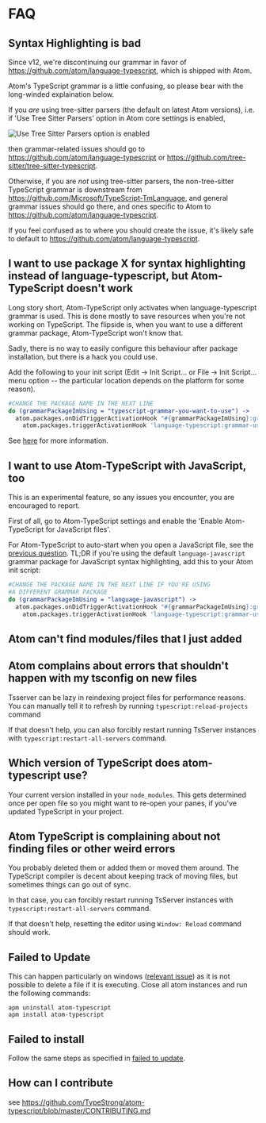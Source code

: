 # FAQ

## Syntax Highlighting is bad

Since v12, we're discontinuing our grammar in favor of
<https://github.com/atom/language-typescript>, which is
shipped with Atom.

Atom's TypeScript grammar is a little confusing, so please bear with the long-winded explaination below.

If you *are* using tree-sitter parsers (the default on latest Atom versions),
i.e. if 'Use Tree Sitter Parsers' option in Atom core settings is enabled,

![Use Tree Sitter Parsers option is enabled](https://user-images.githubusercontent.com/7275622/52045865-744b0700-2556-11e9-96bf-4367e90eeac5.png)

then grammar-related issues should go to <https://github.com/atom/language-typescript>
or <https://github.com/tree-sitter/tree-sitter-typescript>.

Otherwise, if you are *not* using tree-sitter parsers, the non-tree-sitter TypeScript
grammar is downstream from <https://github.com/Microsoft/TypeScript-TmLanguage>, and
general grammar issues should go there, and ones specific to Atom to
<https://github.com/atom/language-typescript>.

If you feel confused as to where you should create the issue, it's likely safe to default
to <https://github.com/atom/language-typescript>.

## I want to use package X for syntax highlighting instead of language-typescript, but Atom-TypeScript doesn't work

Long story short, Atom-TypeScript only activates when language-typescript
grammar is used. This is done mostly to save resources when you're not working
on TypeScript. The flipside is, when you want to use a different grammar
package, Atom-TypeScript won't know that.

Sadly, there is no way to easily configure this behaviour after package
installation, but there is a hack you could use.

Add the following to your init script (Edit → Init Script... or File → Init
Script... menu option -- the particular location depends on the platform for
some reason).

```coffee
#CHANGE THE PACKAGE NAME IN THE NEXT LINE
do (grammarPackageImUsing = "typescript-grammar-you-want-to-use") ->
  atom.packages.onDidTriggerActivationHook "#{grammarPackageImUsing}:grammar-used", ->
    atom.packages.triggerActivationHook 'language-typescript:grammar-used'
```

See [here](https://github.com/TypeStrong/atom-typescript/issues/1451#issuecomment-428151082) for more information.

## I want to use Atom-TypeScript with JavaScript, too

This is an experimental feature, so any issues you encounter, you are
encouraged to report.

First of all, go to Atom-TypeScript settings and enable the
'Enable Atom-TypeScript for JavaScript files'.

For Atom-TypeScript to auto-start when you open a JavaScript file, see the [previous question](#i-want-to-use-package-x-for-syntax-highlighting-instead-of-language-typescript-but-atom-typescript-doesnt-work). TL;DR if you're using the default `language-javascript`
grammar package for JavaScript syntax highlighting, add this to your Atom init
script:


```coffee
#CHANGE THE PACKAGE NAME IN THE NEXT LINE IF YOU'RE USING
#A DIFFERENT GRAMMAR PACKAGE
do (grammarPackageImUsing = "language-javascript") ->
  atom.packages.onDidTriggerActivationHook "#{grammarPackageImUsing}:grammar-used", ->
    atom.packages.triggerActivationHook 'language-typescript:grammar-used'
```

## Atom can't find modules/files that I just added

## Atom complains about errors that shouldn't happen with my tsconfig on new files

Tsserver can be lazy in reindexing project files for performance
reasons. You can manually tell it to refresh by running
`typescript:reload-projects` command

If that doesn't help, you can also forcibly restart running TsServer instances
with `typescript:restart-all-servers` command.

## Which version of TypeScript does atom-typescript use?

Your current version installed in your `node_modules`. This gets
determined once per open file so you might want to re-open your panes,
if you've updated TypeScript in your project.

## Atom TypeScript is complaining about not finding files or other weird errors

You probably deleted them or added them or moved them around. The
TypeScript compiler is decent about keeping track of moving files, but
sometimes things can go out of sync.

In that case, you can forcibly restart running TsServer instances
with `typescript:restart-all-servers` command.

If that doesn't help, resetting the editor using `Window: Reload` command
should work.

## Failed to Update

This can happen particularly on windows ([relevant
issue](https://github.com/TypeStrong/atom-typescript/issues/195)) as it
is not possible to delete a file if it is executing. Close all atom
instances and run the following commands:

    apm uninstall atom-typescript
    apm install atom-typescript

## Failed to install

Follow the same steps as specified in [failed to update](https://github.com/TypeStrong/atom-typescript/blob/master/docs/faq.md#failed-to-update).

## How can I contribute

see
<https://github.com/TypeStrong/atom-typescript/blob/master/CONTRIBUTING.md>
